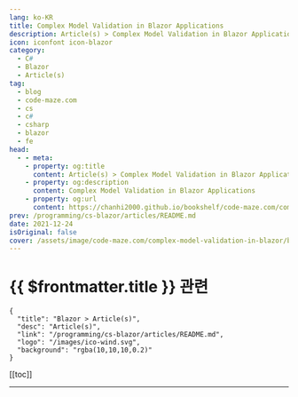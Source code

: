 ```yaml
---
lang: ko-KR
title: Complex Model Validation in Blazor Applications
description: Article(s) > Complex Model Validation in Blazor Applications
icon: iconfont icon-blazor
category: 
  - C#
  - Blazor
  - Article(s)
tag: 
  - blog
  - code-maze.com
  - cs
  - c#
  - csharp
  - blazor
  - fe
head:  
  - - meta:
    - property: og:title
      content: Article(s) > Complex Model Validation in Blazor Applications
    - property: og:description
      content: Complex Model Validation in Blazor Applications
    - property: og:url
      content: https://chanhi2000.github.io/bookshelf/code-maze.com/complex-model-validation-in-blazor.html
prev: /programming/cs-blazor/articles/README.md
date: 2021-12-24
isOriginal: false
cover: /assets/image/code-maze.com/complex-model-validation-in-blazor/banner.png
---
```


# {{ $frontmatter.title }} 관련

```component VPCard
{
  "title": "Blazor > Article(s)",
  "desc": "Article(s)",
  "link": "/programming/cs-blazor/articles/README.md",
  "logo": "/images/ico-wind.svg",
  "background": "rgba(10,10,10,0.2)"
}
```

[[toc]]

---

<SiteInfo
  name="Complex Model Validation in Blazor Applications"
  desc="In this article, we are going to learn about the complex model validation in Blazor as well as implementing the compare validation."
  url="https://code-maze.com/complex-model-validation-in-blazor/"
  logo="/assets/image/code-maze.com/favicon.png"
  preview="/assets/image/code-maze.com/complex-model-validation-in-blazor/banner.png"/>

<!-- TODO: 작성 -->
